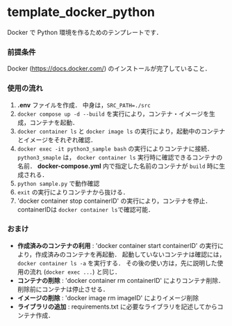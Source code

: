# template_docker_python
Docker で Python 環境を作るためのテンプレートです．

### 前提条件
Docker (https://docs.docker.com/) のインストールが完了していること．

### 使用の流れ
1. **.env** ファイルを作成．  中身は，`SRC_PATH=./src`
1. `docker compose up -d --build` を実行により，コンテナ・イメージを生成，コンテナを起動．
1. `docker container ls` と `docker image ls` の実行により，起動中のコンテナとイメージをそれぞれ確認．
1. `docker exec -it python3_sample bash` の実行によりコンテナに接続．  `python3_smaple` は， `docker container ls` 実行時に確認できるコンテナの名前．  **docker-compose.yml** 内で指定した名前のコンテナが `build` 時に生成される．
1. `python sample.py` で動作確認
1. `exit` の実行によりコンテナから抜ける．
1. 'docker container stop containerID' の実行により，コンテナを停止．  containerIDは `docker container ls`で確認可能．

### おまけ
- **作成済みのコンテナの利用** : 'docker container start containerID' の実行により，作成済みのコンテナを再起動．  起動していないコンテナは確認には， `docker container ls -a` を実行する．  その後の使い方は，先に説明した使用の流れ (`docker exec ...`) と同じ．
- **コンテナの削除** : 'docker container rm containerID' によりコンテナ削除．  削除前にコンテナは停止させる．
- **イメージの削除** : 'docker image rm imageID' によりイメージ削除
- **ライブラリの追加** : requirements.txt に必要なライブラリを記述してからコンテナ作成．

